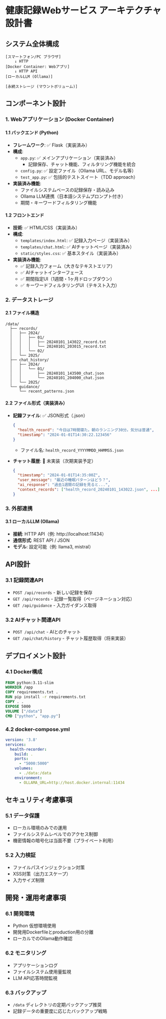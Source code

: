 # 健康記録Webサービス アーキテクチャ設計書

## システム全体構成

```
[スマートフォン/PC ブラウザ] 
    ↓ HTTP
[Docker Container: Webアプリ]
    ↓ HTTP API
[ローカルLLM (Ollama)]

[永続ストレージ (マウントボリューム)]
```

## コンポーネント設計

### 1. Webアプリケーション (Docker Container)

#### 1.1 バックエンド (Python)
- **フレームワーク**: ✅ Flask（実装済み）
- **構成**:
  - `app.py`: ✅ メインアプリケーション（実装済み）
    - 記録保存、チャット機能、フィルタリング機能を統合
  - `config.py`: ✅ 設定ファイル（Ollama URL、モデル名等）
  - `test_app.py`: ✅ 包括的テストスイート（TDD approach）
- **実装済み機能**:
  - ファイルシステムベースの記録保存・読み込み
  - Ollama LLM連携（日本語システムプロンプト付き）
  - 期間・キーワードフィルタリング機能

#### 1.2 フロントエンド
- **技術**: ✅ HTML/CSS（実装済み）
- **構成**:
  - `templates/index.html`: ✅ 記録入力ページ（実装済み）
  - `templates/chat.html`: ✅ AIチャットページ（実装済み）
  - `static/styles.css`: ✅ 基本スタイル（実装済み）
- **実装済み機能**:
  - ✅ 記録入力フォーム（大きなテキストエリア）
  - ✅ AIチャットインターフェース
  - ✅ 期間指定UI（1週間・1ヶ月ドロップダウン）
  - ✅ キーワードフィルタリングUI（テキスト入力）

### 2. データストレージ

#### 2.1 ファイル構造
```
/data/
  ├── records/
  │   ├── 2024/
  │   │   ├── 01/
  │   │   │   ├── 20240101_143022_record.txt
  │   │   │   └── 20240101_203015_record.txt
  │   │   └── 02/
  │   └── 2025/
  ├── chat_history/
  │   ├── 2024/
  │   │   └── 01/
  │   │       ├── 20240101_143500_chat.json
  │   │       └── 20240101_204000_chat.json
  │   └── 2025/
  └── guidance/
      └── recent_patterns.json
```

#### 2.2 ファイル形式（実装済み）
- **記録ファイル**: ✅ JSON形式（.json）
  ```json
  {
    "health_record": "今日は7時間寝た。朝のランニング30分。気分は普通",
    "timestamp": "2024-01-01T14:30:22.123456"
  }
  ```
  - ファイル名: `health_record_YYYYMMDD_HHMMSS.json`

- **チャット履歴**: 🚧 未実装（次期実装予定）
  ```json
  {
    "timestamp": "2024-01-01T14:35:00Z",
    "user_message": "最近の睡眠パターンはどう？",
    "ai_response": "過去1週間の記録を見ると...",
    "context_records": ["health_record_20240101_143022.json", ...]
  }
  ```

### 3. 外部連携

#### 3.1 ローカルLLM (Ollama)
- **接続**: HTTP API（例: http://localhost:11434）
- **通信形式**: REST API / JSON
- **モデル**: 設定可能（例: llama3, mistral）

## API設計

### 3.1 記録関連API
- `POST /api/records` - 新しい記録を保存
- `GET /api/records` - 記録一覧取得（ページネーション対応）
- `GET /api/guidance` - 入力ガイダンス取得

### 3.2 AIチャット関連API
- `POST /api/chat` - AIとのチャット
- `GET /api/chat/history` - チャット履歴取得（将来実装）

## デプロイメント設計

### 4.1 Docker構成
```dockerfile
FROM python:3.11-slim
WORKDIR /app
COPY requirements.txt .
RUN pip install -r requirements.txt
COPY . .
EXPOSE 5000
VOLUME ["/data"]
CMD ["python", "app.py"]
```

### 4.2 docker-compose.yml
```yaml
version: '3.8'
services:
  health-recorder:
    build: .
    ports:
      - "5000:5000"
    volumes:
      - ./data:/data
    environment:
      - OLLAMA_URL=http://host.docker.internal:11434
```

## セキュリティ考慮事項

### 5.1 データ保護
- ローカル環境のみでの運用
- ファイルシステムレベルでのアクセス制御
- 機密情報の暗号化は当面不要（プライベート利用）

### 5.2 入力検証
- ファイルパスインジェクション対策
- XSS対策（出力エスケープ）
- 入力サイズ制限

## 開発・運用考慮事項

### 6.1 開発環境
- Python 仮想環境使用
- 開発用Dockerfileとproduction用の分離
- ローカルでのOllama動作確認

### 6.2 モニタリング
- アプリケーションログ
- ファイルシステム使用量監視
- LLM API応答時間監視

### 6.3 バックアップ
- `/data` ディレクトリの定期バックアップ推奨
- 記録データの重要度に応じたバックアップ戦略